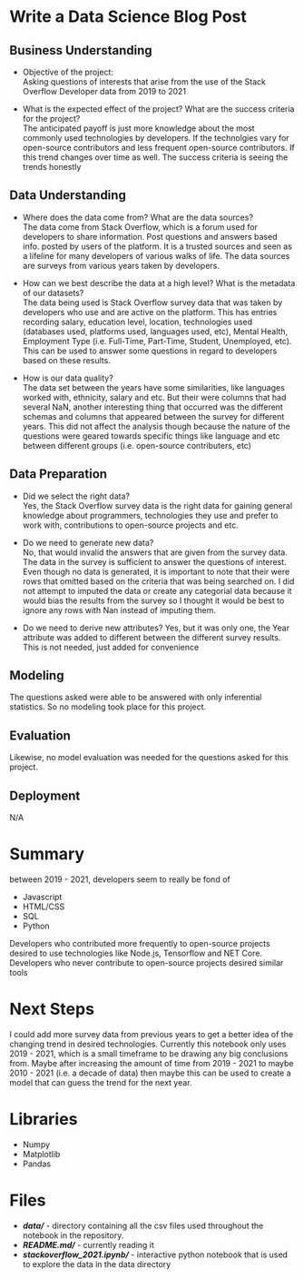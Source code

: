 # Write a Data Science Blog Post

## Business Understanding
* Objective of the project: <br> 
Asking questions of interests that arise from the use of the Stack Overflow Developer data from 2019 to 2021

* What is the expected effect of the project? What are the success criteria for the project?<br>
The anticipated payoff is just more knowledge about the most commonly used technologies by developers. If the technolgies vary for open-source contributors and less frequent open-source contributors. If this trend changes over time as well. The success criteria is seeing the trends honestly 

## Data Understanding
* Where does the data come from? What are the data sources?<br>
  The data come from Stack Overflow, which is a forum used for developers to share information. Post questions and answers based info. posted by users of the platform. It is a trusted sources and seen as a lifeline for many developers of various walks of life. The data sources are surveys from various years taken by developers.
  
* How can we best describe the data at a high level? What is the metadata of our datasets?<br>
 The data being used is Stack Overflow survey data that was taken by developers who use and are active on the platform. This has entries recording salary, education level, location, technologies used (databases used, platforms used, languages used, etc), Mental Health, Employment Type (i.e. Full-Time, Part-Time, Student, Unemployed, etc). This can be used to answer some questions in regard to developers based on these results.
 
* How is our data quality?<br>
  The data set between the years have some similarities, like languages worked with, ethnicity, salary and etc. But their were columns that had several NaN, another interesting thing that occurred was the different schemas and columns that appeared between the survey for different years. This did not affect the analysis though because the nature of the questions were geared towards specific things like language and etc between different groups (i.e. open-source contributers, etc)

## Data Preparation
* Did we select the right data?<br>
  Yes, the Stack Overflow survey data is the right data for gaining general knowledge about programmers, technologies they use and prefer to work with, contributions to open-source projects and etc.
  
* Do we need to generate new data?<br>
  No, that would invalid the answers that are given from the survey data. The data in the survey is sufficient to answer the questions of interest. Even though no data is generated, it is important to note that their were rows that omitted based on the criteria that was being searched on. I did not attempt to imputed the data or create any categorial data because it would bias the results from the survey so I thought it would be best to ignore any rows with Nan instead of imputing them. 
  
* Do we need to derive new attributes?
  Yes, but it was only one, the Year attribute was added to different between the different survey results. This is not needed, just added for convenience

## Modeling
 The questions asked were able to be answered with only inferential statistics. So no modeling took place for this project. 

## Evaluation
Likewise, no model evaluation was needed for the questions asked for this project.

## Deployment
N/A

# Summary
  between 2019 - 2021, developers seem to really be fond of 
  * Javascript
  * HTML/CSS
  * SQL
  * Python
  
  Developers who contributed more frequently to open-source projects desired to use
  technologies like Node.js, Tensorflow and NET Core. Developers who never contribute to open-source projects desired similar tools
  
  # Next Steps 
  I could add more survey data from previous years to get a better idea of the changing trend in desired technologies. Currently this notebook only uses 2019 - 2021, which is a small timeframe to be drawing any big conclusions from. Maybe after increasing the amount of time from 2019 - 2021 to maybe 2010 - 2021 (i.e. a decade of data) then maybe this can be used to create a model that can guess the trend for the next year.

# Libraries 
* Numpy
* Matplotlib
* Pandas

# Files
* <b><em>data/</b></em> - directory containing all the csv files used throughout the notebook in the repository.
* <b><em>README.md/</b></em> - currently reading it 
* <b><em>stackoverflow_2021.ipynb/</b></em> - interactive python notebook that is used to explore the data in the data directory
